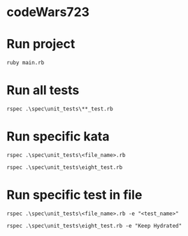 # codeWars723

# Run project 

    ruby main.rb

# Run all tests 

    rspec .\spec\unit_tests\**_test.rb

# Run specific kata

    rspec .\spec\unit_tests\<file_name>.rb

    rspec .\spec\unit_tests\eight_test.rb

# Run specific test in file
    
    rspec .\spec\unit_tests\<file_name>.rb -e "<test_name>"

    rspec .\spec\unit_tests\eight_test.rb -e "Keep Hydrated"

